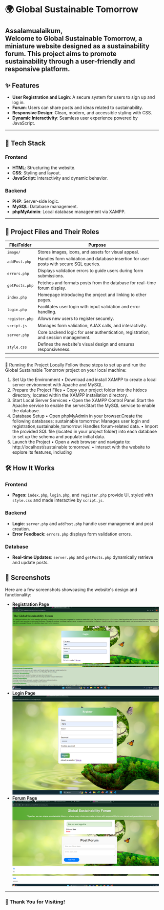 
# 🌍 Global Sustainable Tomorrow
**Assalamualaikum,**  
Welcome to **Global Sustainable Tomorrow**, a miniature website designed as a sustainability forum. This project aims to promote sustainability through a user-friendly and responsive platform.  
---
## ✨ Features
- **User Registration and Login**: A secure system for users to sign up and log in.
- **Forum**: Users can share posts and ideas related to sustainability.
- **Responsive Design**: Clean, modern, and accessible styling with CSS.
- **Dynamic Interactivity**: Seamless user experience powered by JavaScript.
---
## 🔧 Tech Stack
### **Frontend**
- **HTML**: Structuring the website.
- **CSS**: Styling and layout.
- **JavaScript**: Interactivity and dynamic behavior.
### **Backend**
- **PHP**: Server-side logic.
- **MySQL**: Database management.
- **phpMyAdmin**: Local database management via XAMPP.
---
## 📂 Project Files and Their Roles
| **File/Folder**   | **Purpose**    |
|--------------------|-----------------------------------------------------------------------------------------------|
| `image/`          | Stores images, icons, and assets for visual appeal.                                           |
| `addPost.php`     | Handles form validation and database insertion for user posts with secure SQL queries.        |
| `errors.php`      | Displays validation errors to guide users during form submissions.                            |
| `getPosts.php`    | Fetches and formats posts from the database for real-time forum display.                      |
| `index.php`       | Homepage introducing the project and linking to other pages.                                  |
| `login.php`       | Facilitates user login with input validation and error handling.                              |
| `register.php`    | Allows new users to register securely.                                                        |
| `script.js`       | Manages form validation, AJAX calls, and interactivity.                                       |
| `server.php`      | Core backend logic for user authentication, registration, and session management.             |
| `style.css`       | Defines the website's visual design and ensures responsiveness.                               |

---
🚀 Running the Project Locally
Follow these steps to set up and run the Global Sustainable Tomorrow project on your local machine:
1. Set Up the Environment
•	Download and install XAMPP to create a local server environment with Apache and MySQL.
2. Prepare the Project Files
•	Copy your project folder into the htdocs directory, located within the XAMPP installation directory.
3. Start Local Server Services
• Open the XAMPP Control Panel.Start the Apache service to enable the server.Start the MySQL service to enable the database.
4. Database Setup
•	Open phpMyAdmin in your browser.Create the following databases: sustainable tomorrow: Manages user login and registration,sustainable_tomorrow: Handles forum-related data.
•	Import the provided SQL file (located in your project folder) into each database to set up the schema and populate initial data.
5. Launch the Project
•	Open a web browser and navigate to:
http://localhost/sustainable tomorrow/.
•	Interact with the website to explore its features, including
## 🛠️ How It Works
### Frontend
- **Pages**: `index.php`, `login.php`, and `register.php` provide UI, styled with `style.css` and made interactive by `script.js`.
### Backend
- **Logic**: `server.php` and `addPost.php` handle user management and post creation.
- **Error Feedback**: `errors.php` displays form validation errors.
### Database
- **Real-time Updates**: `server.php` and `getPosts.php` dynamically retrieve and update posts.
## 📸 Screenshots
Here are a few screenshots showcasing the website's design and functionality:
- **Registration Page**![image alt](https://github.com/Jannatul3760/project-web/blob/5136964a1868e0ad02297fe71eeac7a96e3c7dba/Screenshot%202024-12-09%20103025.png)
- **Login Page**![image alt](https://github.com/Jannatul3760/project-web/blob/77cac3d449c297fb057fe93c0e1f3d68a356bf55/Screenshot%202024-12-09%20103107.png)
- **Forum Page**![image alt](https://github.com/Jannatul3760/project-web/blob/f890ad5b7aaa1ea98bbd96505778f526d7a391a8/Screenshot%202024-12-09%20111035.png)
---
### 🌟 Thank You for Visiting!
